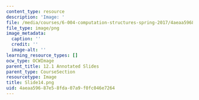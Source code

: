 ```yaml
---
content_type: resource
description: 'Image: '
file: /media/courses/6-004-computation-structures-spring-2017/4aeaa59687e58fda07a9f0fc046e7264_Slide14.png
file_type: image/png
image_metadata:
  caption: ''
  credit: ''
  image-alt: ''
learning_resource_types: []
ocw_type: OCWImage
parent_title: 12.1 Annotated Slides
parent_type: CourseSection
resourcetype: Image
title: Slide14.png
uid: 4aeaa596-87e5-8fda-07a9-f0fc046e7264
---
```

